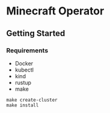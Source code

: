 # Minecraft Operator

## Getting Started

### Requirements

- Docker
- kubectl
- kind
- rustup
- make

```
make create-cluster
make install
```
